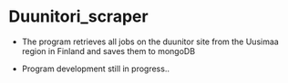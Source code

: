 # Duunitori_scraper
* The program retrieves all jobs on the duunitor site from the Uusimaa region in Finland and saves them to mongoDB




* Program development still in progress..

